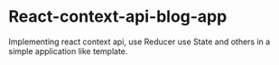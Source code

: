 # React-context-api-blog-app
Implementing react context api, use Reducer use State and others in a simple application like template.
